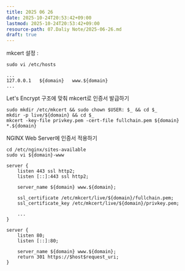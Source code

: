 ```yaml
---
title: 2025 06 26
date: 2025-10-24T20:53:42+09:00
lastmod: 2025-10-24T20:53:42+09:00
resource-path: 07.Daliy Note/2025-06-26.md
draft: true
---
```

mkcert 설정 :


```
sudo vi /etc/hosts
```

```
...
127.0.0.1	${domain}	www.${domain}
...
```

Let's Encrypt 구조에 맞춰 mkcert로 인증서 발급하기

```
sudo mkdir /etc/mkcert && sudo chown $USER: $_ && cd $_
mkdir -p live/${domain} && cd $_
mkcert -key-file privkey.pem -cert-file fullchain.pem ${domain} *.${domain}
```


NGINX Web Server에 인증서 적용하기

```
cd /etc/nginx/sites-available
sudo vi ${domain}-www
```

```
server {
	listen 443 ssl http2;
	listen [::]:443 ssl http2;

	server_name ${domain} www.${domain};

	ssl_certificate /etc/mkcert/live/${domain}/fullchain.pem;
	ssl_certificate_key /etc/mkcert/live/${domain}/privkey.pem;

	...
}

server {
	listen 80;
	listen [::]:80;

	server_name ${domain} www.${domain};
	return 301 https://$host$request_uri;
}
```